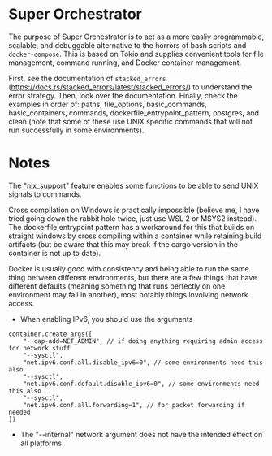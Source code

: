 # Super Orchestrator

The purpose of Super Orchestrator is to act as a more easliy programmable, scalable, and debuggable
alternative to the horrors of bash scripts and `docker-compose`. This is based on Tokio and supplies
convenient tools for file management, command running, and Docker container management.

First, see the documentation of `stacked_errors`
(https://docs.rs/stacked_errors/latest/stacked_errors/) to understand the error strategy. Then, look
over the documentation. Finally, check the examples in order of: paths, file_options,
basic_commands, basic_containers, commands, dockerfile_entrypoint_pattern, postgres, and clean 
(note that some of these use UNIX specific commands that will not run successfully in some
environments).

# Notes

The "nix_support" feature enables some functions to be able to send UNIX signals to commands.

Cross compilation on Windows is practically impossible (believe me, I have tried going down the
rabbit hole twice, just use WSL 2 or MSYS2 instead). The dockerfile entrypoint pattern has a
workaround for this that builds on straight windows by cross compiling within a container while
retaining build artifacts (but be aware that this may break if the cargo version in the container
is not up to date).

Docker is usually good with consistency and being able to run the same thing between different
environments, but there are a few things that have different defaults (meaning something that runs
perfectly on one environment may fail in another), most notably things involving network access.
- When enabling IPv6, you should use the arguments
```
container.create_args([
    "--cap-add=NET_ADMIN", // if doing anything requiring admin access for network stuff
    "--sysctl",
    "net.ipv6.conf.all.disable_ipv6=0", // some environments need this also
    "--sysctl",
    "net.ipv6.conf.default.disable_ipv6=0", // some environments need this also
    "--sysctl",
    "net.ipv6.conf.all.forwarding=1", // for packet forwarding if needed
])
```
- The "--internal" network argument does not have the intended effect on all platforms
